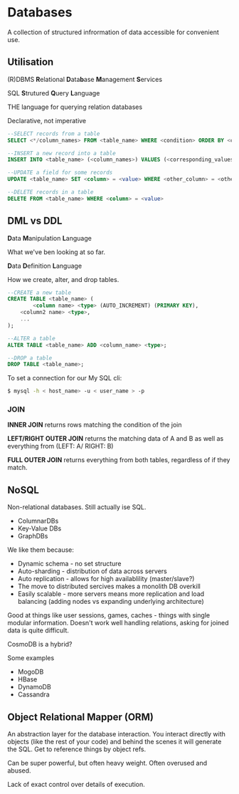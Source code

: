 # Databases

A collection of structured infrormation of data accessible for convenient use.

## Utilisation

(R)DBMS **R**elational **D**ata**b**ase **M**anagement **S**ervices

SQL **S**trutured **Q**uery **L**anguage

THE language for querying relation databases

Declarative, not imperative

```sql
--SELECT records from a table
SELECT <*/column_names> FROM <table_name> WHERE <condition> ORDER BY <columns_name>

--INSERT a new record into a table
INSERT INTO <table_name> (<column_names>) VALUES (<corresponding_values>)

--UPDATE a field for some records
UPDATE <table_name> SET <column> = <value> WHERE <other_column> = <other_value>

--DELETE records in a table
DELETE FROM <table_name> WHERE <column> = <value>
```

## DML vs DDL

**D**ata **M**anipulation **L**anguage

What we've ben looking at so far.

**D**ata **D**efinition **L**anguage

How we create, alter, and drop tables.

```sql
--CREATE a new table
CREATE TABLE <table_name> (
		<column name> <type> (AUTO_INCREMENT) (PRIMARY KEY),
  	<column2 name> <type>,
  	...
);

--ALTER a table
ALTER TABLE <table_name> ADD <column_name> <type>;

--DROP a table
DROP TABLE <table_name>;
```

To set a connection for our My SQL cli: 

```bash
$ mysql -h < host_name> -u < user_name > -p
```

### JOIN

**INNER JOIN** returns rows matching the condition of the join

**LEFT/RIGHT OUTER JOIN** returns the matching data of A and B as well as everything from (LEFT: A/ RIGHT: B)

**FULL OUTER JOIN** returns everything from both tables, regardless of if they match.

## NoSQL

Non-relational databases. Still actually ise SQL.

- ColumnarDBs
- Key-Value DBs
- GraphDBs

We like them because:

- Dynamic schema - no set structure
- Auto-sharding - distribution of data across servers
- Auto replication - allows for high availablility (master/slave?)
- The move to distributed sercives makes a monolith DB overkill
- Easily scalable - more servers means more replication and load balancing (adding nodes vs expanding underlying architecture)

Good at things like user sessions, games, caches - things with single modular information. Doesn't work well handling relations, asking for joined data is quite difficult.

CosmoDB is a hybrid?

Some examples

- MogoDB
- HBase
- DynamoDB
- Cassandra

## Object Relational Mapper (ORM)

An abstraction layer for the database interaction. You interact directly with objects (like the rest of your code) and behind the scenes it will generate the SQL. Get to reference things by object refs.

Can be super powerful, but often heavy weight. Often overused and abused.

Lack of exact control over details of execution.